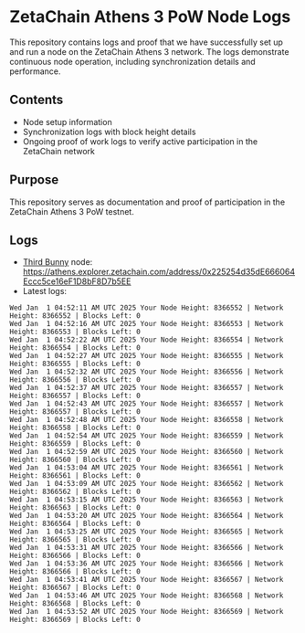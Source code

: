 # ZetaChain Athens 3 PoW Node Logs
This repository contains logs and proof that we have successfully set up and run a node on the ZetaChain Athens 3 network. The logs demonstrate continuous node operation, including synchronization details and performance.

## Contents
- Node setup information
- Synchronization logs with block height details
- Ongoing proof of work logs to verify active participation in the ZetaChain network

## Purpose
This repository serves as documentation and proof of participation in the ZetaChain Athens 3 PoW testnet.

## Logs

- [Third Bunny](https://thirdbunny.xyz/) node: https://athens.explorer.zetachain.com/address/0x225254d35dE666064Eccc5ce16eF1D8bF8D7b5EE
- Latest logs:
```
Wed Jan  1 04:52:11 AM UTC 2025 Your Node Height: 8366552 | Network Height: 8366552 | Blocks Left: 0
Wed Jan  1 04:52:16 AM UTC 2025 Your Node Height: 8366553 | Network Height: 8366553 | Blocks Left: 0
Wed Jan  1 04:52:22 AM UTC 2025 Your Node Height: 8366554 | Network Height: 8366554 | Blocks Left: 0
Wed Jan  1 04:52:27 AM UTC 2025 Your Node Height: 8366555 | Network Height: 8366555 | Blocks Left: 0
Wed Jan  1 04:52:32 AM UTC 2025 Your Node Height: 8366556 | Network Height: 8366556 | Blocks Left: 0
Wed Jan  1 04:52:37 AM UTC 2025 Your Node Height: 8366557 | Network Height: 8366557 | Blocks Left: 0
Wed Jan  1 04:52:43 AM UTC 2025 Your Node Height: 8366557 | Network Height: 8366557 | Blocks Left: 0
Wed Jan  1 04:52:48 AM UTC 2025 Your Node Height: 8366558 | Network Height: 8366558 | Blocks Left: 0
Wed Jan  1 04:52:54 AM UTC 2025 Your Node Height: 8366559 | Network Height: 8366559 | Blocks Left: 0
Wed Jan  1 04:52:59 AM UTC 2025 Your Node Height: 8366560 | Network Height: 8366560 | Blocks Left: 0
Wed Jan  1 04:53:04 AM UTC 2025 Your Node Height: 8366561 | Network Height: 8366561 | Blocks Left: 0
Wed Jan  1 04:53:09 AM UTC 2025 Your Node Height: 8366562 | Network Height: 8366562 | Blocks Left: 0
Wed Jan  1 04:53:15 AM UTC 2025 Your Node Height: 8366563 | Network Height: 8366563 | Blocks Left: 0
Wed Jan  1 04:53:20 AM UTC 2025 Your Node Height: 8366564 | Network Height: 8366564 | Blocks Left: 0
Wed Jan  1 04:53:25 AM UTC 2025 Your Node Height: 8366565 | Network Height: 8366565 | Blocks Left: 0
Wed Jan  1 04:53:31 AM UTC 2025 Your Node Height: 8366566 | Network Height: 8366566 | Blocks Left: 0
Wed Jan  1 04:53:36 AM UTC 2025 Your Node Height: 8366566 | Network Height: 8366566 | Blocks Left: 0
Wed Jan  1 04:53:41 AM UTC 2025 Your Node Height: 8366567 | Network Height: 8366567 | Blocks Left: 0
Wed Jan  1 04:53:46 AM UTC 2025 Your Node Height: 8366568 | Network Height: 8366568 | Blocks Left: 0
Wed Jan  1 04:53:52 AM UTC 2025 Your Node Height: 8366569 | Network Height: 8366569 | Blocks Left: 0
```
